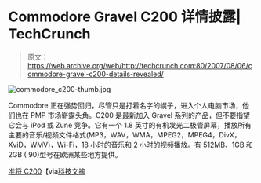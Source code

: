 # Commodore Gravel C200 详情披露| TechCrunch

> 原文：<https://web.archive.org/web/http://techcrunch.com:80/2007/08/06/commodore-gravel-c200-details-revealed/>

![commodore_c200-thumb.jpg](img/76214df662feb14bddfb815866fed68c.png)

Commodore 正在强势回归，尽管只是打着名字的幌子，进入个人电脑市场，他们也在 PMP 市场崭露头角。C200 是最新加入 Gravel 系列的产品，但不要指望它会与 iPod 或 Zune 竞争。它有一个 1.8 英寸的有机发光二极管屏幕，播放所有主要的音乐/视频文件格式(MP3，WAV，WMA，MPEG2，MPEG4，DivX，XviD，WMV)，Wi-Fi，18 小时的音乐和 2 小时的视频播放。有 512MB、1GB 和 2GB ( 90)型号在欧洲某些地方提供。

[准将 C200](https://web.archive.org/web/20160422055806/http://www.commodoreworld.com/world/Devices/3+C200.aspx)【via[科技文摘](https://web.archive.org/web/20160422055806/http://techdigest.tv/2007/08/commodore_to_la.html)